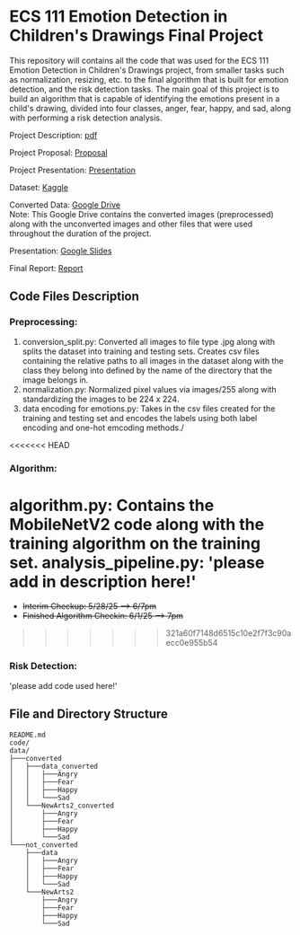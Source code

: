 # ECS 111 Emotion Detection in Children's Drawings Final Project

This repository will contains all the code that was used for the ECS 111 Emotion Detection in Children's Drawings project, from smaller tasks such as normalization, resizing, etc. to the final algorithm that is built for emotion detection, and the risk detection tasks. The main goal of this project is to build an algorithm that is capable of identifying the emotions present in a child's drawing, divided into four classes, anger, fear, happy, and sad, along with performing a risk detection analysis.

Project Description: 
[pdf](https://cdn-uploads.piazza.com/paste/m6slvq75i3k31k/d7030087025aca9f8d670bf7c3dc3e23df4e923c1545abb7a956953004bd352e/ECS111_SQ_2025_-_project.pdf)

Project Proposal: 
[Proposal](https://docs.google.com/document/d/1mfopRWyw--y7h06VD_z1D53k16H_82CRohDGWVvjiAk/edit?usp=sharing)

Project Presentation: 
[Presentation](https://docs.google.com/presentation/d/1iKzccb15EB8VY1FnFnWSoCPZVB1LiDXuvovfqDzCQkk/edit?usp=sharing)

Dataset: 
[Kaggle](https://www.kaggle.com/datasets/vishmiperera/children-drawings?select=data)

Converted Data: 
[Google Drive](https://drive.google.com/drive/folders/1xkOsVxCkwTQJi3ruOoOHVbvzSn8kqRCS?q=sharedwith:public%20parent:1xkOsVxCkwTQJi3ruOoOHVbvzSn8kqRCS) \
Note: This Google Drive contains the converted images (preprocessed) along with the unconverted images and other files that were used throughout the duration of the project.

Presentation: 
[Google Slides](https://docs.google.com/presentation/d/1iKzccb15EB8VY1FnFnWSoCPZVB1LiDXuvovfqDzCQkk/edit?usp=sharing)

Final Report: 
[Report](https://docs.google.com/document/d/1W-_J3VC6vMQZH5OmvAEEN8us_nsKwGjT3-p0BsSWbKo/edit?usp=sharing)


## Code Files Description
### Preprocessing: 
1. conversion_split.py: Converted all images to file type .jpg along with splits the dataset into training and testing sets. Creates csv files containing the relative paths to all images in the dataset along with the class they belong into defined by the name of the directory that the image belongs in.
2. normalization.py: Normalized pixel values via images/255 along with standardizing the images to be 224 x 224.
3. data encoding for emotions.py: Takes in the csv files created for the training and testing set and encodes the labels using both label encoding and one-hot emcoding methods./

<<<<<<< HEAD
### Algorithm:
algorithm.py: Contains the MobileNetV2 code along with the training algorithm on the training set.
analysis_pipeline.py: 'please add in description here!'
=======
- ~~Interim Checkup: 5/28/25 --> 6/7pm~~
- ~~Finished Algorithm Checkin: 6/1/25 --> 7pm~~
>>>>>>> 321a60f7148d6515c10e2f7f3c90aecc0e955b54

### Risk Detection: 
'please add code used here!'

## File and Directory Structure
```
README.md
code/
data/
├───converted
│   ├───data_converted
│   │   ├───Angry
│   │   ├───Fear
│   │   ├───Happy
│   │   └───Sad
│   └───NewArts2_converted
│       ├───Angry
│       ├───Fear
│       ├───Happy
│       └───Sad
└───not_converted
    ├───data
    │   ├───Angry
    │   ├───Fear
    │   ├───Happy
    │   └───Sad
    └───NewArts2
        ├───Angry
        ├───Fear
        ├───Happy
        └───Sad
```




